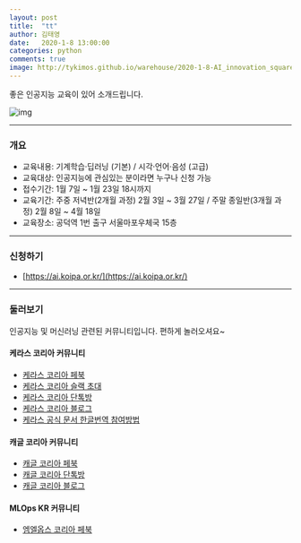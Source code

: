 ```yaml
---
layout: post
title:  "tt"
author: 김태영
date:   2020-1-8 13:00:00
categories: python
comments: true
image: http://tykimos.github.io/warehouse/2020-1-8-AI_innovation_square_1st_1.jpg
---
```


좋은 인공지능 교육이 있어 소개드립니다. 

![img](http://tykimos.github.io/warehouse/2020-1-8-AI_innovation_square_1st_1.jpg)

--- 

### 개요

* 교육내용: 기계학습·딥러닝 (기본) / 시각·언어·음성 (고급)
* 교육대상: 인공지능에 관심있는 분이라면 누구나 신청 가능
* 접수기간: 1월 7일 ~ 1월 23일 18시까지
* 교육기간: 주중 저녁반(2개월 과정) 2월 3일 ~ 3월 27일 / 주말 종일반(3개월 과정) 2월 8일 ~ 4월 18일
* 교육장소: 공덕역 1번 출구 서울마포우체국 15층

---

### 신청하기

* [https://ai.koipa.or.kr/](https://ai.koipa.or.kr/)

---

### 둘러보기

인공지능 및 머신러닝 관련된 커뮤니티입니다. 편하게 놀러오셔요~

#### 케라스 코리아 커뮤니티

* [케라스 코리아 페북](https://www.facebook.com/groups/KerasKorea/)
* [케라스 코리아 슬랙 초대](https://join.slack.com/t/keraskorea/shared_invite/enQtNTUzMTUxMzIyMzg4LWQ3YmQ1YTdmNTYxOTAwZTExNmFmOGM3M2QyMjIyNzYwYTY2YTY2ZjBlNDNlZDdmMTU0NGVjYzFkMWYxNzE0ZDA)
* [케라스 코리아 단톡방](https://open.kakao.com/o/g93MSBV)
* [케라스 코리아 블로그](http://keraskorea.github.io)
* [케라스 공식 문서 한글번역 참여방법](https://tykimos.github.io/2019/02/06/Contribution_of_Keras_Document_to_Korean_Translation/)

#### 캐글 코리아 커뮤니티

* [캐글 코리아 페북](https://www.facebook.com/groups/KaggleKoreaOpenGroup/)
* [캐글 코리아 단톡방](https://open.kakao.com/o/gP24T89)
* [캐글 코리아 블로그](https://kaggle-kr.tistory.com/)

#### MLOps KR 커뮤니티

* [엠엘옵스 코리아 페북](https://www.facebook.com/groups/MLOpsKR/)
